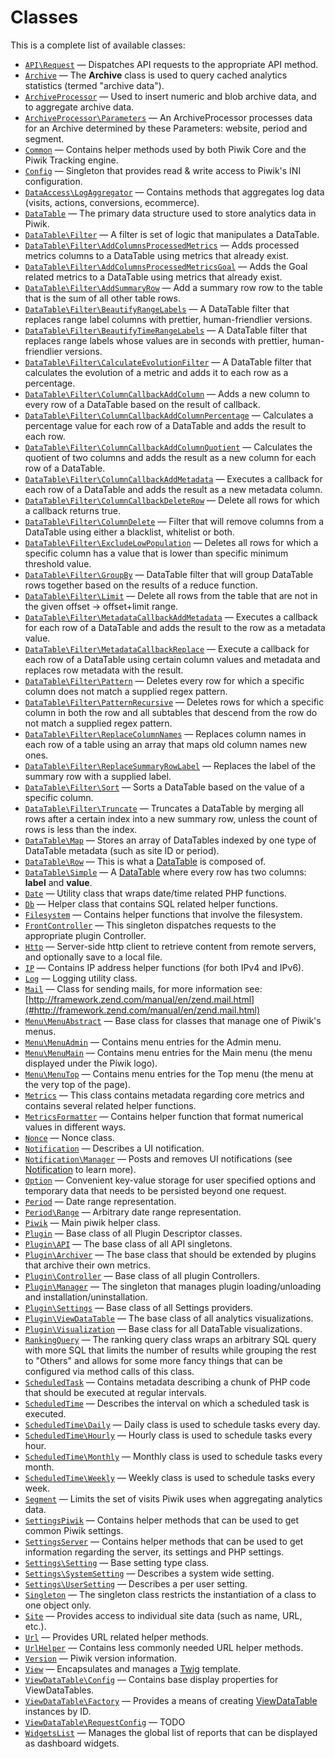 Classes
=======

This is a complete list of available classes:

- [`API\Request`](Piwik/API/Request.md) &mdash; Dispatches API requests to the appropriate API method.
- [`Archive`](Piwik/Archive.md) &mdash; The **Archive** class is used to query cached analytics statistics (termed "archive data").
- [`ArchiveProcessor`](Piwik/ArchiveProcessor.md) &mdash; Used to insert numeric and blob archive data, and to aggregate archive data.
- [`ArchiveProcessor\Parameters`](Piwik/ArchiveProcessor/Parameters.md) &mdash; An ArchiveProcessor processes data for an Archive determined by these Parameters: website, period and segment.
- [`Common`](Piwik/Common.md) &mdash; Contains helper methods used by both Piwik Core and the Piwik Tracking engine.
- [`Config`](Piwik/Config.md) &mdash; Singleton that provides read & write access to Piwik's INI configuration.
- [`DataAccess\LogAggregator`](Piwik/DataAccess/LogAggregator.md) &mdash; Contains methods that aggregates log data (visits, actions, conversions, ecommerce).
- [`DataTable`](Piwik/DataTable.md) &mdash; The primary data structure used to store analytics data in Piwik.
- [`DataTable\Filter`](Piwik/DataTable/Filter.md) &mdash; A filter is set of logic that manipulates a DataTable.
- [`DataTable\Filter\AddColumnsProcessedMetrics`](Piwik/DataTable/Filter/AddColumnsProcessedMetrics.md) &mdash; Adds processed metrics columns to a DataTable using metrics that already exist.
- [`DataTable\Filter\AddColumnsProcessedMetricsGoal`](Piwik/DataTable/Filter/AddColumnsProcessedMetricsGoal.md) &mdash; Adds the Goal related metrics to a DataTable using metrics that already exist.
- [`DataTable\Filter\AddSummaryRow`](Piwik/DataTable/Filter/AddSummaryRow.md) &mdash; Add a summary row row to the table that is the sum of all other table rows.
- [`DataTable\Filter\BeautifyRangeLabels`](Piwik/DataTable/Filter/BeautifyRangeLabels.md) &mdash; A DataTable filter that replaces range label columns with prettier, human-friendlier versions.
- [`DataTable\Filter\BeautifyTimeRangeLabels`](Piwik/DataTable/Filter/BeautifyTimeRangeLabels.md) &mdash; A DataTable filter that replaces range labels whose values are in seconds with prettier, human-friendlier versions.
- [`DataTable\Filter\CalculateEvolutionFilter`](Piwik/DataTable/Filter/CalculateEvolutionFilter.md) &mdash; A DataTable filter that calculates the evolution of a metric and adds it to each row as a percentage.
- [`DataTable\Filter\ColumnCallbackAddColumn`](Piwik/DataTable/Filter/ColumnCallbackAddColumn.md) &mdash; Adds a new column to every row of a DataTable based on the result of callback.
- [`DataTable\Filter\ColumnCallbackAddColumnPercentage`](Piwik/DataTable/Filter/ColumnCallbackAddColumnPercentage.md) &mdash; Calculates a percentage value for each row of a DataTable and adds the result to each row.
- [`DataTable\Filter\ColumnCallbackAddColumnQuotient`](Piwik/DataTable/Filter/ColumnCallbackAddColumnQuotient.md) &mdash; Calculates the quotient of two columns and adds the result as a new column for each row of a DataTable.
- [`DataTable\Filter\ColumnCallbackAddMetadata`](Piwik/DataTable/Filter/ColumnCallbackAddMetadata.md) &mdash; Executes a callback for each row of a DataTable and adds the result as a new metadata column.
- [`DataTable\Filter\ColumnCallbackDeleteRow`](Piwik/DataTable/Filter/ColumnCallbackDeleteRow.md) &mdash; Delete all rows for which a callback returns true.
- [`DataTable\Filter\ColumnDelete`](Piwik/DataTable/Filter/ColumnDelete.md) &mdash; Filter that will remove columns from a DataTable using either a blacklist, whitelist or both.
- [`DataTable\Filter\ExcludeLowPopulation`](Piwik/DataTable/Filter/ExcludeLowPopulation.md) &mdash; Deletes all rows for which a specific column has a value that is lower than specific minimum threshold value.
- [`DataTable\Filter\GroupBy`](Piwik/DataTable/Filter/GroupBy.md) &mdash; DataTable filter that will group DataTable rows together based on the results of a reduce function.
- [`DataTable\Filter\Limit`](Piwik/DataTable/Filter/Limit.md) &mdash; Delete all rows from the table that are not in the given offset -> offset+limit range.
- [`DataTable\Filter\MetadataCallbackAddMetadata`](Piwik/DataTable/Filter/MetadataCallbackAddMetadata.md) &mdash; Executes a callback for each row of a DataTable and adds the result to the row as a metadata value.
- [`DataTable\Filter\MetadataCallbackReplace`](Piwik/DataTable/Filter/MetadataCallbackReplace.md) &mdash; Execute a callback for each row of a DataTable using certain column values and metadata and replaces row metadata with the result.
- [`DataTable\Filter\Pattern`](Piwik/DataTable/Filter/Pattern.md) &mdash; Deletes every row for which a specific column does not match a supplied regex pattern.
- [`DataTable\Filter\PatternRecursive`](Piwik/DataTable/Filter/PatternRecursive.md) &mdash; Deletes rows for which a specific column in both the row and all subtables that descend from the row do not match a supplied regex pattern.
- [`DataTable\Filter\ReplaceColumnNames`](Piwik/DataTable/Filter/ReplaceColumnNames.md) &mdash; Replaces column names in each row of a table using an array that maps old column names new ones.
- [`DataTable\Filter\ReplaceSummaryRowLabel`](Piwik/DataTable/Filter/ReplaceSummaryRowLabel.md) &mdash; Replaces the label of the summary row with a supplied label.
- [`DataTable\Filter\Sort`](Piwik/DataTable/Filter/Sort.md) &mdash; Sorts a DataTable based on the value of a specific column.
- [`DataTable\Filter\Truncate`](Piwik/DataTable/Filter/Truncate.md) &mdash; Truncates a DataTable by merging all rows after a certain index into a new summary row, unless the count of rows is less than the index.
- [`DataTable\Map`](Piwik/DataTable/Map.md) &mdash; Stores an array of DataTables indexed by one type of DataTable metadata (such as site ID or period).
- [`DataTable\Row`](Piwik/DataTable/Row.md) &mdash; This is what a [DataTable](#) is composed of.
- [`DataTable\Simple`](Piwik/DataTable/Simple.md) &mdash; A [DataTable](#) where every row has two columns: **label** and **value**.
- [`Date`](Piwik/Date.md) &mdash; Utility class that wraps date/time related PHP functions.
- [`Db`](Piwik/Db.md) &mdash; Helper class that contains SQL related helper functions.
- [`Filesystem`](Piwik/Filesystem.md) &mdash; Contains helper functions that involve the filesystem.
- [`FrontController`](Piwik/FrontController.md) &mdash; This singleton dispatches requests to the appropriate plugin Controller.
- [`Http`](Piwik/Http.md) &mdash; Server-side http client to retrieve content from remote servers, and optionally save to a local file.
- [`IP`](Piwik/IP.md) &mdash; Contains IP address helper functions (for both IPv4 and IPv6).
- [`Log`](Piwik/Log.md) &mdash; Logging utility class.
- [`Mail`](Piwik/Mail.md) &mdash; Class for sending mails, for more information see: [http://framework.zend.com/manual/en/zend.mail.html](#http://framework.zend.com/manual/en/zend.mail.html)
- [`Menu\MenuAbstract`](Piwik/Menu/MenuAbstract.md) &mdash; Base class for classes that manage one of Piwik's menus.
- [`Menu\MenuAdmin`](Piwik/Menu/MenuAdmin.md) &mdash; Contains menu entries for the Admin menu.
- [`Menu\MenuMain`](Piwik/Menu/MenuMain.md) &mdash; Contains menu entries for the Main menu (the menu displayed under the Piwik logo).
- [`Menu\MenuTop`](Piwik/Menu/MenuTop.md) &mdash; Contains menu entries for the Top menu (the menu at the very top of the page).
- [`Metrics`](Piwik/Metrics.md) &mdash; This class contains metadata regarding core metrics and contains several related helper functions.
- [`MetricsFormatter`](Piwik/MetricsFormatter.md) &mdash; Contains helper function that format numerical values in different ways.
- [`Nonce`](Piwik/Nonce.md) &mdash; Nonce class.
- [`Notification`](Piwik/Notification.md) &mdash; Describes a UI notification.
- [`Notification\Manager`](Piwik/Notification/Manager.md) &mdash; Posts and removes UI notifications (see [Notification](#) to learn more).
- [`Option`](Piwik/Option.md) &mdash; Convenient key-value storage for user specified options and temporary data that needs to be persisted beyond one request.
- [`Period`](Piwik/Period.md) &mdash; Date range representation.
- [`Period\Range`](Piwik/Period/Range.md) &mdash; Arbitrary date range representation.
- [`Piwik`](Piwik/Piwik.md) &mdash; Main piwik helper class.
- [`Plugin`](Piwik/Plugin.md) &mdash; Base class of all Plugin Descriptor classes.
- [`Plugin\API`](Piwik/Plugin/API.md) &mdash; The base class of all API singletons.
- [`Plugin\Archiver`](Piwik/Plugin/Archiver.md) &mdash; The base class that should be extended by plugins that archive their own metrics.
- [`Plugin\Controller`](Piwik/Plugin/Controller.md) &mdash; Base class of all plugin Controllers.
- [`Plugin\Manager`](Piwik/Plugin/Manager.md) &mdash; The singleton that manages plugin loading/unloading and installation/uninstallation.
- [`Plugin\Settings`](Piwik/Plugin/Settings.md) &mdash; Base class of all Settings providers.
- [`Plugin\ViewDataTable`](Piwik/Plugin/ViewDataTable.md) &mdash; The base class of all analytics visualizations.
- [`Plugin\Visualization`](Piwik/Plugin/Visualization.md) &mdash; Base class for all DataTable visualizations.
- [`RankingQuery`](Piwik/RankingQuery.md) &mdash; The ranking query class wraps an arbitrary SQL query with more SQL that limits the number of results while grouping the rest to "Others" and allows for some more fancy things that can be configured via method calls of this class.
- [`ScheduledTask`](Piwik/ScheduledTask.md) &mdash; Contains metadata describing a chunk of PHP code that should be executed at regular intervals.
- [`ScheduledTime`](Piwik/ScheduledTime.md) &mdash; Describes the interval on which a scheduled task is executed.
- [`ScheduledTime\Daily`](Piwik/ScheduledTime/Daily.md) &mdash; Daily class is used to schedule tasks every day.
- [`ScheduledTime\Hourly`](Piwik/ScheduledTime/Hourly.md) &mdash; Hourly class is used to schedule tasks every hour.
- [`ScheduledTime\Monthly`](Piwik/ScheduledTime/Monthly.md) &mdash; Monthly class is used to schedule tasks every month.
- [`ScheduledTime\Weekly`](Piwik/ScheduledTime/Weekly.md) &mdash; Weekly class is used to schedule tasks every week.
- [`Segment`](Piwik/Segment.md) &mdash; Limits the set of visits Piwik uses when aggregating analytics data.
- [`SettingsPiwik`](Piwik/SettingsPiwik.md) &mdash; Contains helper methods that can be used to get common Piwik settings.
- [`SettingsServer`](Piwik/SettingsServer.md) &mdash; Contains helper methods that can be used to get information regarding the server, its settings and PHP settings.
- [`Settings\Setting`](Piwik/Settings/Setting.md) &mdash; Base setting type class.
- [`Settings\SystemSetting`](Piwik/Settings/SystemSetting.md) &mdash; Describes a system wide setting.
- [`Settings\UserSetting`](Piwik/Settings/UserSetting.md) &mdash; Describes a per user setting.
- [`Singleton`](Piwik/Singleton.md) &mdash; The singleton class restricts the instantiation of a class to one object only.
- [`Site`](Piwik/Site.md) &mdash; Provides access to individual site data (such as name, URL, etc.).
- [`Url`](Piwik/Url.md) &mdash; Provides URL related helper methods.
- [`UrlHelper`](Piwik/UrlHelper.md) &mdash; Contains less commonly needed URL helper methods.
- [`Version`](Piwik/Version.md) &mdash; Piwik version information.
- [`View`](Piwik/View.md) &mdash; Encapsulates and manages a [Twig](http://twig.sensiolabs.org/) template.
- [`ViewDataTable\Config`](Piwik/ViewDataTable/Config.md) &mdash; Contains base display properties for ViewDataTables.
- [`ViewDataTable\Factory`](Piwik/ViewDataTable/Factory.md) &mdash; Provides a means of creating [ViewDataTable](#) instances by ID.
- [`ViewDataTable\RequestConfig`](Piwik/ViewDataTable/RequestConfig.md) &mdash; TODO
- [`WidgetsList`](Piwik/WidgetsList.md) &mdash; Manages the global list of reports that can be displayed as dashboard widgets.
